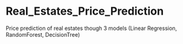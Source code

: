 # Real_Estates_Price_Prediction
Price prediction of real estates though 3 models (Linear Regression, RandomForest, DecisionTree)
